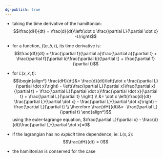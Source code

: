 ```yaml
---
dg-publish: true
---
```


- taking the time derivative of the hamiltonian: 
$$\frac{dH}{dt} = \frac{d}{dt}\left(\dot x \frac{\partial L}{\partial \dot x} -L\right)$$
- for a function, $f(a,b,t)$, its time derivative is: 
$$\frac{df}{dt} = \frac{\partial f}{\partial a}\frac{\partial a}{\partial t} + \frac{\partial f}{\partial b}\frac{\partial b}{\partial t} + \frac{\partial f}{\partial t}$$
- for $L(x,\dot x,t):$ 
$$\begin{align*}
	\frac{dH}{dt}&= \frac{d}{dt}\left(\dot x \frac{\partial L}{\partial \dot x}\right) - \left(\frac{\partial L}{\partial x}\frac{\partial x}{\partial t} + \frac{\partial L}{\partial \dot x}\frac{\partial \dot x}{\partial t} + \frac{\partial L}{\partial t} \right) \\
	&= \dot x \left(\frac{d}{dt} \frac{\partial L}{\partial \dot x} - \frac{\partial L}{\partial \dot x}\right) - \frac{\partial L}{\partial t} \\
	\therefore \frac{dH}{dt}&= -\frac{\partial L}{\partial t}
\end{align*}$$
	using the euler-lagrange equation, $\frac{\partial L}{\partial x} - \frac{d}{dt}\frac{\partial L}{\partial \dot x}=0$

- if the lagrangian has no *explicit* time dependence, ie: $L(x,\dot x):$ 
$$\frac{dH}{dt} = 0$$
- the hamiltonian is conserved for the case
